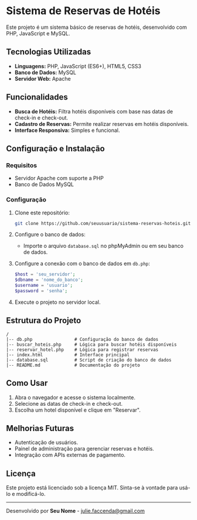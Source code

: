 # Sistema de Reservas de Hotéis

Este projeto é um sistema básico de reservas de hotéis, desenvolvido com PHP, JavaScript e MySQL.

## Tecnologias Utilizadas

- **Linguagens:** PHP, JavaScript (ES6+), HTML5, CSS3
- **Banco de Dados:** MySQL
- **Servidor Web:** Apache

## Funcionalidades

- **Busca de Hotéis:** Filtra hotéis disponíveis com base nas datas de check-in e check-out.
- **Cadastro de Reservas:** Permite realizar reservas em hotéis disponíveis.
- **Interface Responsiva:** Simples e funcional.

## Configuração e Instalação

### Requisitos
- Servidor Apache com suporte a PHP
- Banco de Dados MySQL

### Configuração
1. Clone este repositório:
   ```bash
   git clone https://github.com/seuusuario/sistema-reservas-hoteis.git
   ```
2. Configure o banco de dados:
   - Importe o arquivo `database.sql` no phpMyAdmin ou em seu banco de dados.
   
3. Configure a conexão com o banco de dados em `db.php`:
   ```php
   $host = 'seu_servidor';
   $dbname = 'nome_do_banco';
   $username = 'usuario';
   $password = 'senha';
   ```

4. Execute o projeto no servidor local.

## Estrutura do Projeto
```
/
|-- db.php                # Configuração do banco de dados
|-- buscar_hoteis.php     # Lógica para buscar hotéis disponíveis
|-- reservar_hotel.php    # Lógica para registrar reservas
|-- index.html            # Interface principal
|-- database.sql          # Script de criação do banco de dados
|-- README.md             # Documentação do projeto
```

## Como Usar
1. Abra o navegador e acesse o sistema localmente.
2. Selecione as datas de check-in e check-out.
3. Escolha um hotel disponível e clique em "Reservar".

## Melhorias Futuras
- Autenticação de usuários.
- Painel de administração para gerenciar reservas e hotéis.
- Integração com APIs externas de pagamento.

## Licença
Este projeto está licenciado sob a licença MIT. Sinta-se à vontade para usá-lo e modificá-lo.

---
Desenvolvido por **Seu Nome** - [julie.faccenda@gmail.com](mailto:julie.faccenda@gmail.com)

